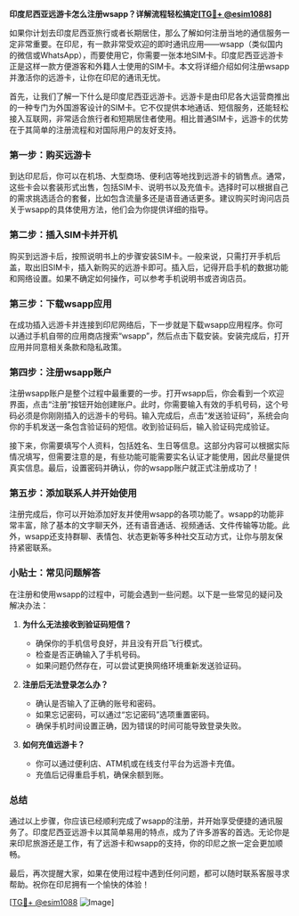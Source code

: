 **印度尼西亚远游卡怎么注册wsapp？详解流程轻松搞定[[TG💪+ @esim1088](https://t.me/s/esim1088)]**

如果你计划去印度尼西亚旅行或者长期居住，那么了解如何注册当地的通信服务一定非常重要。在印尼，有一款非常受欢迎的即时通讯应用——wsapp（类似国内的微信或WhatsApp），而要使用它，你需要一张本地SIM卡。印度尼西亚远游卡正是这样一款方便游客和外籍人士使用的SIM卡。本文将详细介绍如何注册wsapp并激活你的远游卡，让你在印尼的通讯无忧。

首先，让我们了解一下什么是印度尼西亚远游卡。远游卡是由印尼各大运营商推出的一种专门为外国游客设计的SIM卡。它不仅提供本地通话、短信服务，还能轻松接入互联网，非常适合旅行者和短期居住者使用。相比普通SIM卡，远游卡的优势在于其简单的注册流程和对国际用户的友好支持。

### 第一步：购买远游卡

到达印尼后，你可以在机场、大型商场、便利店等地找到远游卡的销售点。通常，这些卡会以套装形式出售，包括SIM卡、说明书以及充值卡。选择时可以根据自己的需求挑选适合的套餐，比如包含流量多还是语音通话更多。建议购买时询问店员关于wsapp的具体使用方法，他们会为你提供详细的指导。

### 第二步：插入SIM卡并开机

购买到远游卡后，按照说明书上的步骤安装SIM卡。一般来说，只需打开手机后盖，取出旧SIM卡，插入新购买的远游卡即可。插入后，记得开启手机的数据功能和网络设置。如果不确定如何操作，可以参考手机说明书或咨询店员。

### 第三步：下载wsapp应用

在成功插入远游卡并连接到印尼网络后，下一步就是下载wsapp应用程序。你可以通过手机自带的应用商店搜索“wsapp”，然后点击下载安装。安装完成后，打开应用并同意相关条款和隐私政策。

### 第四步：注册wsapp账户

注册wsapp账户是整个过程中最重要的一步。打开wsapp后，你会看到一个欢迎界面，点击“注册”按钮开始创建账户。此时，你需要输入有效的手机号码，这个号码必须是你刚刚插入的远游卡的号码。输入完成后，点击“发送验证码”，系统会向你的手机发送一条包含验证码的短信。收到验证码后，输入验证码完成验证。

接下来，你需要填写个人资料，包括姓名、生日等信息。这部分内容可以根据实际情况填写，但需要注意的是，有些功能可能需要实名认证才能使用，因此尽量提供真实信息。最后，设置密码并确认，你的wsapp账户就正式注册成功了！

### 第五步：添加联系人并开始使用

注册完成后，你可以开始添加好友并使用wsapp的各项功能了。wsapp的功能非常丰富，除了基本的文字聊天外，还有语音通话、视频通话、文件传输等功能。此外，wsapp还支持群聊、表情包、状态更新等多种社交互动方式，让你与朋友保持紧密联系。

### 小贴士：常见问题解答

在注册和使用wsapp的过程中，可能会遇到一些问题。以下是一些常见的疑问及解决办法：

1. **为什么无法接收到验证码短信？**
   - 确保你的手机信号良好，并且没有开启飞行模式。
   - 检查是否正确输入了手机号码。
   - 如果问题仍然存在，可以尝试更换网络环境重新发送验证码。

2. **注册后无法登录怎么办？**
   - 确认是否输入了正确的账号和密码。
   - 如果忘记密码，可以通过“忘记密码”选项重置密码。
   - 确保手机时间设置正确，因为错误的时间可能导致登录失败。

3. **如何充值远游卡？**
   - 你可以通过便利店、ATM机或在线支付平台为远游卡充值。
   - 充值后记得重启手机，确保余额到账。

### 总结

通过以上步骤，你应该已经顺利完成了wsapp的注册，并开始享受便捷的通讯服务了。印度尼西亚远游卡以其简单易用的特点，成为了许多游客的首选。无论你是来印尼旅游还是工作，有了远游卡和wsapp的支持，你的印尼之旅一定会更加顺畅。

最后，再次提醒大家，如果在使用过程中遇到任何问题，都可以随时联系客服寻求帮助。祝你在印尼拥有一个愉快的体验！

[[TG💪+ @esim1088](https://t.me/s/esim1088) ![Image](https://i.postimg.cc/4NQfJmqS/Snipaste-2025-05-13-00-14-12.png)]